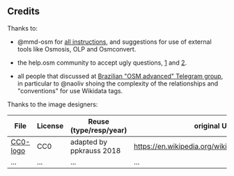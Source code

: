## Credits

Thanks to:

* @mmd-osm for [all instructions](https://github.com/drolbr/Overpass-API/issues/498), and suggestions for use of external tools like Osmosis, OLP and Osmconvert.

* the help.osm community to accept ugly questions, [1](https://help.openstreetmap.org/questions/65020/best-way-to-retrieve-a-csv-table-from-overpass) and [2](https://help.openstreetmap.org/questions/64817/what-are-the-technical-problems-with-permanent-id).

* all people that discussed at [Brazilian "OSM advanced" Telegram group](https://t.me/OSMBrasil_Avancado), in particular to @naoliv shoing the complexity of the relationships and "conventions" for use Wikidata tags.

Thanks to the image designers:

File    | License | Reuse (type/resp/year) | original URL
--------|---------|------------------------|-----------
[CC0-logo](CC0-logo-200px.png) | CC0 | adapted by ppkrauss 2018 | https://en.wikipedia.org/wiki/File:CC0_button.svg
...     | ...     |  ...         |...

